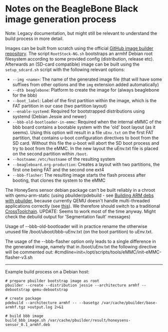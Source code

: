# Notes on the BeagleBone Black image generation process

Note: Legacy documentation, but might still be relevant to understand the build process in more detail.

Images can be built from scratch using the official [GitHub image builder repository](https://github.com/beagleboard/image-builder). The script `RootStock-NG.sh` bootstraps an armhf Debian root filesystem according to some provided config (distribution, release etc). Afterwards an (SD-card compatible) image can be built using the `setup_sdcard.sh` script with the following relevant options:
* `--img <name>`: The name of the generated image file (that will have some suffixes from other options and the `img` extension added automatically)
* `--dtb beaglebone`: Platform to create the image for (always beaglebone for the bbb)
* `--boot_label`: Label of the first partition within the image, which is the FAT partition in our case (two partition layout)
* `--enable-systemd`: Required for bootstrapped distributions using systemd (Debian Jessie and newer)
* `--bbb-old-bootloader-in-emmc`: Required when the internal eMMC of the bbb board contains a bootable system with the 'old' boot layout (as it seems). Using this option will result in a file `uEnv.txt` on the first FAT partition, that contains u-boot configuration directives to boot from the SD card. Without this file the u-boot will abort the SD boot process and try to boot from the eMMC. In the new layout the uEnv.txt file is placed on the second partition within `/boot`.
* `--hostname`: `/etc/hostname` of the resulting system
* `--beagleboard.org-production`: Creates a layout with two partitions, the first one being FAT and the second one ext4
* `--bbb-flasher`: The resulting image starts the flash process after booting, that clones the system to the eMMC

The HoneySens sensor debian package can't be built reliably in a chroot with qemu-arm-static (using pbuilder/pdebuild - see [Building ARM debs with pbuilder](http://jodal.no/2015/03/08/building-arm-debs-with-pbuilder/), because currently QEMU doesn't handle multi-threaded applications correctly (see [this](https://lists.gnu.org/archive/html/qemu-discuss/2014-09/msg00070.html)). We therefore should switch to a traditional [CrossToolchain](https://wiki.debian.org/CrossToolchains).
UPDATE: Seems to work most of the time anyway. Might check the debuild output for 'Segmentation fault' messages)

Usage of --bbb-old-bootloader will in practice rename the otherwise unused file /boot/uboot/bbb-uEnv.txt (on the boot partition) to uEnv.txt.

The usage of the --bbb-flasher option only leads to a single difference in the generated image, namely that in /boot/uEnv.txt the following directive will be commented out:
#cmdline=init=/opt/scripts/tools/eMMC/init-eMMC-flasher-v3.sh

---------------
Example build process on a Debian host:

```
# prepare pbuilder bootstrap image as root
pbuilder --create --distribution jessie --architecture armhf --debootstrap qemu-debootstrap
```

```
# create package
pdebuild --architecture armhf -- --basetgz /var/cache/pbuilder/base-armhf.tgz >output.log 2>&1
```

```
# build bbb image
build_bbb_image.sh /var/cache/pbuilder/result/honeysens-sensor_0.1_armhf.deb
```

